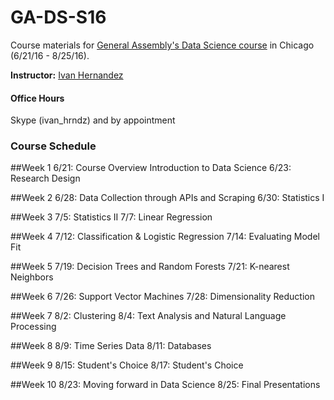 # GA-DS-S16

Course materials for [General Assembly's Data Science course](https://generalassemb.ly/education/data-science/chicago) in Chicago (6/21/16 - 8/25/16).

**Instructor:** [Ivan Hernandez](https://generalassemb.ly/instructors/ivan-hernandez/9761)

#### Office Hours

Skype (ivan_hrndz) and by appointment

### Course Schedule

##Week 1
6/21: Course Overview Introduction to Data Science
6/23: Research Design

##Week 2
6/28: Data Collection through APIs and Scraping
6/30: Statistics I

##Week 3
7/5: Statistics II
7/7: Linear Regression

##Week 4
7/12: Classification & Logistic Regression
7/14: Evaluating Model Fit

##Week 5
7/19: Decision Trees and Random Forests
7/21: K-nearest Neighbors

##Week 6
7/26: Support Vector Machines
7/28: Dimensionality Reduction

##Week 7
8/2: Clustering
8/4: Text Analysis and Natural Language Processing

##Week 8
8/9: Time Series Data
8/11: Databases

##Week 9
8/15: Student's Choice
8/17: Student's Choice

##Week 10
8/23: Moving forward in Data Science
8/25: Final Presentations
